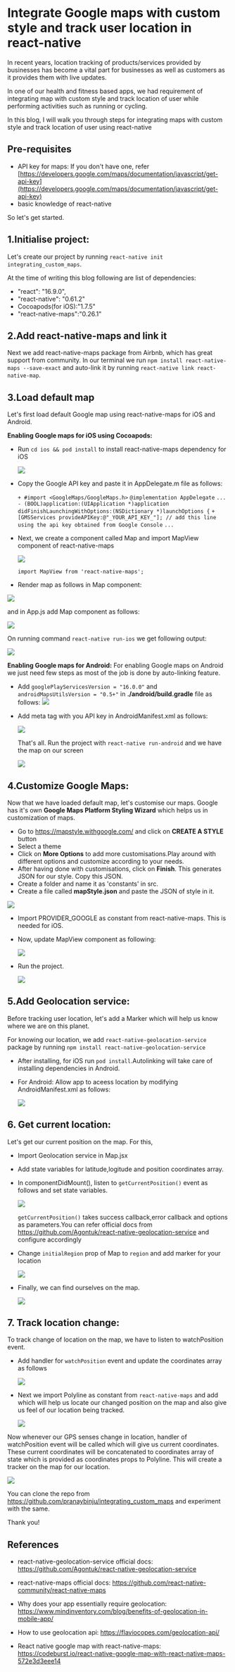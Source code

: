 # Integrate Google maps with custom style and track user location in react-native

In recent years, location tracking of products/services provided by businesses has become a vital part for businesses as well as customers as it provides them with live updates.

In one of our health and fitness based apps, we had requirement of integrating map with custom style and track location of user while performing activities such as running or cycling.

In this blog, I will walk you through steps for integrating maps with custom style and track location of user using react-native

## Pre-requisites

- API key for maps: If you don't have one, refer [https://developers.google.com/maps/documentation/javascript/get-api-key](https://developers.google.com/maps/documentation/javascript/get-api-key)
- basic knowledge of react-native

So let's get started.

## 1.Initialise project:

Let's create our project by running
`react-native init integrating_custom_maps`.

At the time of writing this blog following are list of dependencies:

- "react": "16.9.0",
- "react-native": "0.61.2"
- Cocoapods(for iOS):"1.7.5"
- "react-native-maps":"0.26.1"

## 2.Add react-native-maps and link it

Next we add react-native-maps package from Airbnb, which has great support from community. In our terminal we run
`npm install react-native-maps --save-exact` and auto-link it by running `react-native link react-native-map`.

## 3.Load default map

Let's first load default Google map using react-native-maps for iOS and Android.

**Enabling Google maps for iOS using Cocoapods:**

- Run `cd ios && pod install` to install react-native-maps dependency for iOS

  ![](assets/pod_install.png)

- Copy the Google API key and paste it in AppDelegate.m file as follows:

  `+ #import <GoogleMaps/GoogleMaps.h>`
  `@implementation AppDelegate`
  `...`
  `- (BOOL)application:(UIApplication *)application didFinishLaunchingWithOptions:(NSDictionary *)launchOptions {`
  `+ [GMSServices provideAPIKey:@"_YOUR_API_KEY_"]; // add this line using the api key obtained from Google Console`
  `...`

- Next, we create a component called Map and import MapView component of react-native-maps

  ![](assets/folder_Structure.png)

  `import MapView from 'react-native-maps';`

- Render map as follows in Map component:

![](assets/default_map_component.png)

and in App.js add Map component as follows:

![](assets/app_js.png)

On running command `react-native run-ios` we get following output:

![](assets/default_map.png)

**Enabling Google maps for Android:**
For enabling Google maps on Android we just need few steps as most of the job is done by auto-linking feature.

- Add `googlePlayServicesVersion = "16.0.0"` and `androidMapsUtilsVersion = "0.5+"` in **./android/build.gradle** file as follows:
  ![](assets/build_gradle.png)

- Add meta tag with you API key in AndroidManifest.xml as follows:

  ![](assets/manifest.png)

  That's all. Run the project with `react-native run-android` and we have the map on our screen

  ![](assets/android_default.png)

## 4.Customize Google Maps:

Now that we have loaded default map, let's customise our maps. Google has it's own **Google Maps Platform Styling Wizard** which helps us in customization of maps.

- Go to https://mapstyle.withgoogle.com/ and click on **CREATE A STYLE** button
- Select a theme
- Click on **More Options** to add more customisations.Play around with different options and customize according to your needs.
- After having done with customisations, click on **Finish**. This generates JSON for our style. Copy this JSON.
- Create a folder and name it as 'constants' in src.
- Create a file called **mapStyle.json** and paste the JSON of style in it.

![](assets/map_style.png)

- Import PROVIDER_GOOGLE as constant from react-native-maps. This is needed for iOS.
- Now, update MapView component as following:

  ![](assets/update_map_view.png)

- Run the project.

  ![](assets/ios_custom_map.png)

## 5.Add Geolocation service:

Before tracking user location, let's add a Marker which will help us know where we are on this planet.

For knowing our location, we add `react-native-geolocation-service` package by running
`npm install react-native-geolocation-service`

- After installing, for iOS run `pod install`.Autolinking will take care of installing dependencies in Android.
- For Android: Allow app to aceess location by modifying AndroidManifest.xml as follows:

  ![](assets/location_permission.png)

## 6. Get current location:

Let's get our current position on the map. For this,

- Import Geolocation service in Map.jsx
- Add state variables for latitude,logitude and position coordinates array.
- In componentDidMount(), listen to `getCurrentPosition()` event as follows and set state variables.

  ![](assets/get_current_position.png)

  `getCurrentPosition()` takes success callback,error callback and options as parameters.You can refer official docs from https://github.com/Agontuk/react-native-geolocation-service and configure accordingly

- Change `initialRegion` prop of Map to `region` and add marker for your location

  ![](assets/marker.png)

- Finally, we can find ourselves on the map.

  ![](assets/marker_current.png)

## 7. Track location change:

To track change of location on the map, we have to listen to watchPosition event.

- Add handler for `watchPosition` event and update the coordinates array as follows

  ![](assets/watch_position.png)

- Next we import Polyline as constant from `react-native-maps` and add which will help us locate our changed position on the map and also give us feel of our location being tracked.

  ![](assets/polyline.png)

Now whenever our GPS senses change in location,
handler of watchPosition event will be called which will give us current coordinates. These current coordinates will be concatenated to coordinates array of state which is provided as coordinates props to Polyline. This will create a tracker on the map for our location.

![](assets/location_tracking.png)

You can clone the repo from https://github.com/pranaybinju/integrating_custom_maps and experiment with the same.

Thank you!

## References

- react-native-geolocation-service official docs:
  https://github.com/Agontuk/react-native-geolocation-service

- react-native-maps official docs: https://github.com/react-native-community/react-native-maps

- Why does your app essentially require geolocation: https://www.mindinventory.com/blog/benefits-of-geolocation-in-mobile-app/

- How to use geolocation api: https://flaviocopes.com/geolocation-api/

- React native google map with react-native-maps:
  https://codeburst.io/react-native-google-map-with-react-native-maps-572e3d3eee14
